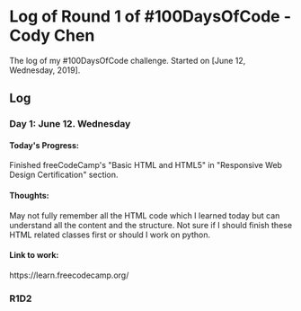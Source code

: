 # Log of Round 1 of #100DaysOfCode - Cody Chen

The log of my #100DaysOfCode challenge. Started on [June 12, Wednesday, 2019].

## Log

<h3>Day 1: June 12. Wednesday</h3>
<h4>Today's Progress:</h4>
<p>Finished freeCodeCamp's "Basic HTML and HTML5" in "Responsive Web Design Certification" section.</p>

<h4>Thoughts:</h4>
<p>May not fully remember all the HTML code which I learned today but can understand all the content and the structure. Not sure if I should finish these HTML related classes first or should I work on python. </p>

<h4>Link to work:</h4>
<p> https://learn.freecodecamp.org/ </p>


### R1D2
